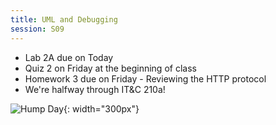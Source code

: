 ```yaml
---
title: UML and Debugging
session: S09
---
```


* Lab 2A due on Today
* Quiz 2 on Friday at the beginning of class
* Homework 3 due on Friday - Reviewing the HTTP protocol
* We're halfway through IT&C 210a!

![Hump Day](images/humpday.png){: width="300px"}